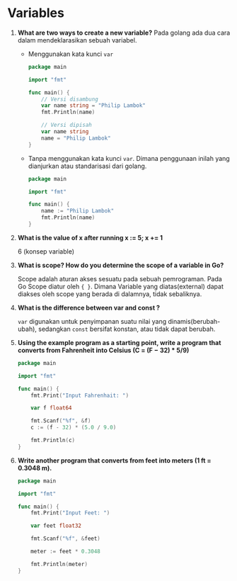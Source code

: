 # Variables

1. **What are two ways to create a new variable?**
	Pada golang ada dua cara dalam mendeklarasikan sebuah variabel.
	
	- Menggunakan kata kunci `var`
		```go
		package main

		import "fmt"

		func main() {
			// Versi disambung
			var name string = "Philip Lambok"
			fmt.Println(name)

			// Versi dipisah
			var name string
			name = "Philip Lambok"
		}
		```
	- Tanpa menggunakan kata kunci `var`. Dimana penggunaan inilah yang dianjurkan atau standarisasi dari golang. 
		```go
		package main

		import "fmt"

		func main() {
			name := "Philip Lambok"
			fmt.Println(name)
		}
		```

2. **What is the value of x after running x := 5; x += 1**

	6 (konsep variable)

3. **What is scope? How do you determine the scope of a variable in Go?**

	Scope adalah aturan akses sesuatu pada sebuah pemrograman. Pada Go Scope diatur oleh `{ }`. Dimana Variable yang diatas(external) dapat diakses oleh scope yang berada di dalamnya, tidak sebaliknya.

4. **What is the difference between var and const ?**

	`var` digunakan untuk penyimpanan suatu nilai yang dinamis(berubah-ubah), sedangkan `const` bersifat konstan, atau tidak dapat berubah.

5. **Using the example program as a starting point, write a program that converts
from Fahrenheit into Celsius (C = (F − 32) * 5/9)**

 	```go
 	package main

 	import "fmt"

 	func main() {
 		fmt.Print("Input Fahrenhait: ")

 		var f float64

 		fmt.Scanf("%f", &f)
 		c := (f - 32) * (5.0 / 9.0)

 		fmt.Println(c)
 	}
 	```

6. **Write another program that converts from feet into meters (1 ft = 0.3048 m).**
	```go
	package main

	import "fmt"

	func main() {
		fmt.Print("Input Feet: ")

		var feet float32

		fmt.Scanf("%f", &feet)

		meter := feet * 0.3048

		fmt.Println(meter)
	}
	```


 




